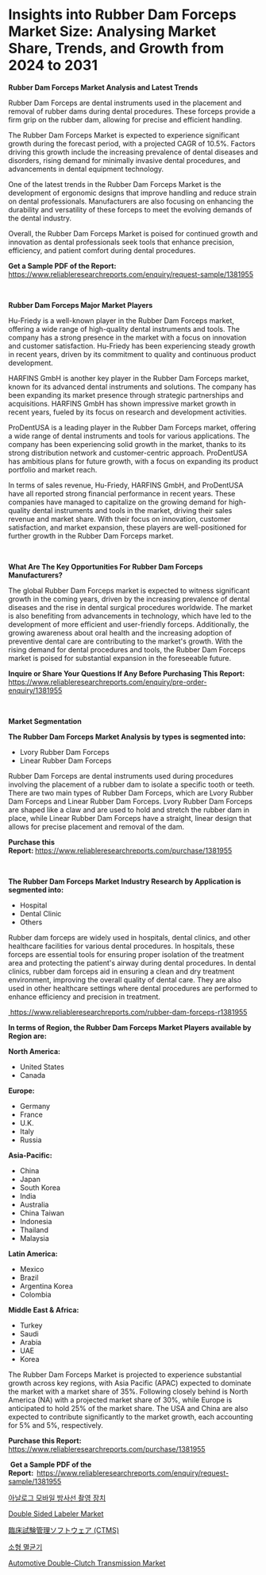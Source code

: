 <p><h1>Insights into Rubber Dam Forceps Market Size: Analysing Market Share, Trends, and Growth from 2024 to 2031</h1></p><p><strong>Rubber Dam Forceps Market Analysis and Latest Trends</strong></p>
<p><p>Rubber Dam Forceps are dental instruments used in the placement and removal of rubber dams during dental procedures. These forceps provide a firm grip on the rubber dam, allowing for precise and efficient handling.</p><p>The Rubber Dam Forceps Market is expected to experience significant growth during the forecast period, with a projected CAGR of 10.5%. Factors driving this growth include the increasing prevalence of dental diseases and disorders, rising demand for minimally invasive dental procedures, and advancements in dental equipment technology.</p><p>One of the latest trends in the Rubber Dam Forceps Market is the development of ergonomic designs that improve handling and reduce strain on dental professionals. Manufacturers are also focusing on enhancing the durability and versatility of these forceps to meet the evolving demands of the dental industry.</p><p>Overall, the Rubber Dam Forceps Market is poised for continued growth and innovation as dental professionals seek tools that enhance precision, efficiency, and patient comfort during dental procedures.</p></p>
<p><strong>Get a Sample PDF of the Report:&nbsp;</strong> <a href="https://www.reliableresearchreports.com/enquiry/request-sample/1381955">https://www.reliableresearchreports.com/enquiry/request-sample/1381955</a></p>
<p>&nbsp;</p>
<p><strong>Rubber Dam Forceps Major Market Players</strong></p>
<p><p>Hu-Friedy is a well-known player in the Rubber Dam Forceps market, offering a wide range of high-quality dental instruments and tools. The company has a strong presence in the market with a focus on innovation and customer satisfaction. Hu-Friedy has been experiencing steady growth in recent years, driven by its commitment to quality and continuous product development.</p><p>HARFINS GmbH is another key player in the Rubber Dam Forceps market, known for its advanced dental instruments and solutions. The company has been expanding its market presence through strategic partnerships and acquisitions. HARFINS GmbH has shown impressive market growth in recent years, fueled by its focus on research and development activities.</p><p>ProDentUSA is a leading player in the Rubber Dam Forceps market, offering a wide range of dental instruments and tools for various applications. The company has been experiencing solid growth in the market, thanks to its strong distribution network and customer-centric approach. ProDentUSA has ambitious plans for future growth, with a focus on expanding its product portfolio and market reach.</p><p>In terms of sales revenue, Hu-Friedy, HARFINS GmbH, and ProDentUSA have all reported strong financial performance in recent years. These companies have managed to capitalize on the growing demand for high-quality dental instruments and tools in the market, driving their sales revenue and market share. With their focus on innovation, customer satisfaction, and market expansion, these players are well-positioned for further growth in the Rubber Dam Forceps market.</p></p>
<p>&nbsp;</p>
<p><strong>What Are The Key Opportunities For Rubber Dam Forceps Manufacturers?</strong></p>
<p><p>The global Rubber Dam Forceps market is expected to witness significant growth in the coming years, driven by the increasing prevalence of dental diseases and the rise in dental surgical procedures worldwide. The market is also benefiting from advancements in technology, which have led to the development of more efficient and user-friendly forceps. Additionally, the growing awareness about oral health and the increasing adoption of preventive dental care are contributing to the market's growth. With the rising demand for dental procedures and tools, the Rubber Dam Forceps market is poised for substantial expansion in the foreseeable future.</p></p>
<p><strong>Inquire or Share Your Questions If Any Before Purchasing This Report:</strong> <a href="https://www.reliableresearchreports.com/enquiry/pre-order-enquiry/1381955">https://www.reliableresearchreports.com/enquiry/pre-order-enquiry/1381955</a></p>
<p>&nbsp;</p>
<p><strong>Market Segmentation</strong></p>
<p><strong>The Rubber Dam Forceps Market Analysis by types is segmented into:</strong></p>
<p><ul><li>Lvory Rubber Dam Forceps</li><li>Linear Rubber Dam Forceps</li></ul></p>
<p><p>Rubber Dam Forceps are dental instruments used during procedures involving the placement of a rubber dam to isolate a specific tooth or teeth. There are two main types of Rubber Dam Forceps, which are Lvory Rubber Dam Forceps and Linear Rubber Dam Forceps. Lvory Rubber Dam Forceps are shaped like a claw and are used to hold and stretch the rubber dam in place, while Linear Rubber Dam Forceps have a straight, linear design that allows for precise placement and removal of the dam.</p></p>
<p><strong>Purchase this Report:&nbsp;</strong><a href="https://www.reliableresearchreports.com/purchase/1381955">https://www.reliableresearchreports.com/purchase/1381955</a></p>
<p>&nbsp;</p>
<p><strong>The Rubber Dam Forceps Market Industry Research by Application is segmented into:</strong></p>
<p><ul><li>Hospital</li><li>Dental Clinic</li><li>Others</li></ul></p>
<p><p>Rubber dam forceps are widely used in hospitals, dental clinics, and other healthcare facilities for various dental procedures. In hospitals, these forceps are essential tools for ensuring proper isolation of the treatment area and protecting the patient's airway during dental procedures. In dental clinics, rubber dam forceps aid in ensuring a clean and dry treatment environment, improving the overall quality of dental care. They are also used in other healthcare settings where dental procedures are performed to enhance efficiency and precision in treatment.</p></p>
<p><a href="https://www.reliableresearchreports.com/rubber-dam-forceps-r1381955">&nbsp;https://www.reliableresearchreports.com/rubber-dam-forceps-r1381955</a></p>
<p><strong>In terms of Region, the Rubber Dam Forceps Market Players available by Region are:</strong></p>
<p>
    <p> <strong> North America: </strong>
        <ul>
            <li>United States</li>
            <li>Canada</li>
        </ul>
        </p> 
    <p> <strong> Europe: </strong>
        <ul>
            <li>Germany</li>
            <li>France</li>
            <li>U.K.</li>
            <li>Italy</li>
            <li>Russia</li>
        </ul>
        </p> 
    <p> <strong> Asia-Pacific: </strong>
        <ul>
            <li>China</li>
            <li>Japan</li>
            <li>South Korea</li>
            <li>India</li>
            <li>Australia</li>
            <li>China Taiwan</li>
            <li>Indonesia</li>
            <li>Thailand</li>
            <li>Malaysia</li>
        </ul>
        </p> 
    <p> <strong> Latin America: </strong>
        <ul>
            <li>Mexico</li>
            <li>Brazil</li>
            <li>Argentina Korea</li>
            <li>Colombia</li>
        </ul>
        </p> 
    <p> <strong> Middle East & Africa: </strong>
        <ul>
            <li>Turkey</li>
            <li>Saudi</li>
            <li>Arabia</li>
            <li>UAE</li>
            <li>Korea</li>
        </ul>
    </p>
    </p>
<p><p>The Rubber Dam Forceps Market is projected to experience substantial growth across key regions, with Asia Pacific (APAC) expected to dominate the market with a market share of 35%. Following closely behind is North America (NA) with a projected market share of 30%, while Europe is anticipated to hold 25% of the market share. The USA and China are also expected to contribute significantly to the market growth, each accounting for 5% and 5%, respectively.</p></p>
<p><strong>Purchase this Report: </strong><a href="https://www.reliableresearchreports.com/purchase/1381955">https://www.reliableresearchreports.com/purchase/1381955</a></p>
<p>&nbsp;<strong>Get a Sample PDF of the Report:&nbsp;&nbsp;</strong><a href="https://www.reliableresearchreports.com/enquiry/request-sample/1381955">https://www.reliableresearchreports.com/enquiry/request-sample/1381955</a></p>
<p><strong></strong></p>
<p><p><a href="https://github.com/LoganRew1964/Market-Research-Report-List-1/blob/main/7726272180720.md">아날로그 모바일 방사선 촬영 장치</a></p><p><a href="https://github.com/DeonteStanton2023/Market-Research-Report-List-1/blob/main/double-sided-labeler-market.md">Double Sided Labeler Market</a></p><p><a href="https://github.com/DayanaRunolfsdottir/Market-Research-Report-List-1/blob/main/2255440167394.md">臨床試験管理ソフトウェア (CTMS)</a></p><p><a href="https://github.com/akzkkws047661437/Market-Research-Report-List-2/blob/main/2273453180721.md">소형 멸균기</a></p><p><a href="https://www.linkedin.com/pulse/market-forecast-global-automotive-double-clutch-transmission-nsmzc?trackingId=RIxkFFrJao4Rb8xhw7rvpQ%3D%3D">Automotive Double-Clutch Transmission Market</a></p></p>
